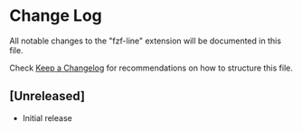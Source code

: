 # Change Log

All notable changes to the "fzf-line" extension will be documented in this file.

Check [Keep a Changelog](http://keepachangelog.com/) for recommendations on how to structure this file.

## [Unreleased]

- Initial release